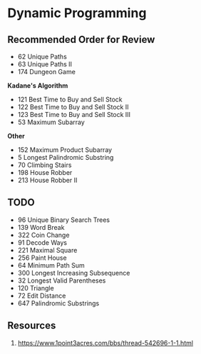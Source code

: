 # Dynamic Programming

## Recommended Order for Review
* 62 Unique Paths
* 63 Unique Paths II
* 174	Dungeon Game

**Kadane's Algorithm**
* 121 Best Time to Buy and Sell Stock
* 122 Best Time to Buy and Sell Stock II
* 123 Best Time to Buy and Sell Stock III
* 53 Maximum Subarray

**Other**
* 152	Maximum Product Subarray
* 5	Longest Palindromic Substring
* 70 Climbing Stairs
* 198	House Robber
* 213	House Robber II

## TODO
* 96 Unique Binary Search Trees
* 139	Word Break
* 322 Coin Change
* 91 Decode Ways
* 221 Maximal Square
* 256 Paint House
* 64 Minimum Path Sum
* 300 Longest Increasing Subsequence
* 32 Longest Valid Parentheses
* 120 Triangle
* 72 Edit Distance
* 647	Palindromic Substrings





## Resources
1. https://www.1point3acres.com/bbs/thread-542696-1-1.html
